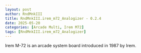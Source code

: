 ```yaml
---
layout: post
author: RndMnkIII
title: RndMnkIII.irem_m72_Analogizer - 0.2.4
date: 2025-05-20
categories: [Arcade Multi, Irem M72]
tags: [RndMnkIII.irem_m72_Analogizer]
---
```

Irem M-72 is an arcade system board introduced in 1987 by Irem.
